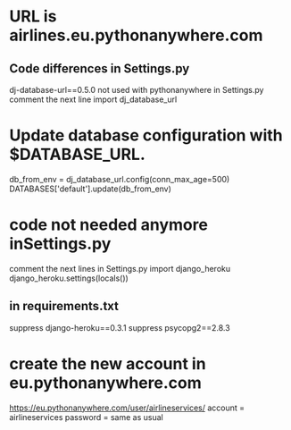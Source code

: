 # URL is airlines.eu.pythonanywhere.com

## Code differences in Settings.py

dj-database-url==0.5.0 not used with pythonanywhere
in Settings.py comment the next line
import dj_database_url

# Update database configuration with $DATABASE_URL.
db_from_env = dj_database_url.config(conn_max_age=500)
DATABASES['default'].update(db_from_env)

# code not needed anymore inSettings.py 

comment the next lines in Settings.py
import django_heroku
django_heroku.settings(locals())


## in requirements.txt
suppress
django-heroku==0.3.1
suppress
psycopg2==2.8.3


# create the new account in eu.pythonanywhere.com
https://eu.pythonanywhere.com/user/airlineservices/
account = airlineservices
password = same as usual

